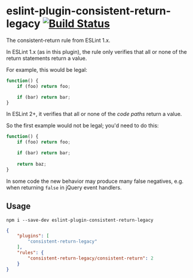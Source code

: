 # eslint-plugin-consistent-return-legacy [![Build Status](https://travis-ci.org/erikdesjardins/eslint-plugin-consistent-return-legacy.svg?branch=master)](https://travis-ci.org/erikdesjardins/eslint-plugin-consistent-return-legacy)

The consistent-return rule from ESLint 1.x.

In ESLint 1.x (as in this plugin), the rule only verifies that all or none of the return statements return a value.

For example, this would be legal:

```js
function() {
	if (foo) return foo;

	if (bar) return bar;
}
```

In ESLint 2+, it verifies that all or none of the *code paths* return a value.

So the first example would not be legal; you'd need to do this:

```js
function() {
	if (foo) return foo;

	if (bar) return bar;
	
	return baz;
}
```

In some code the new behavior may produce many false negatives, e.g. when returning `false` in jQuery event handlers.

## Usage

`npm i --save-dev eslint-plugin-consistent-return-legacy`

```json
{
	"plugins": [
		"consistent-return-legacy"
	],
	"rules": {
		"consistent-return-legacy/consistent-return": 2
	}
}
```
